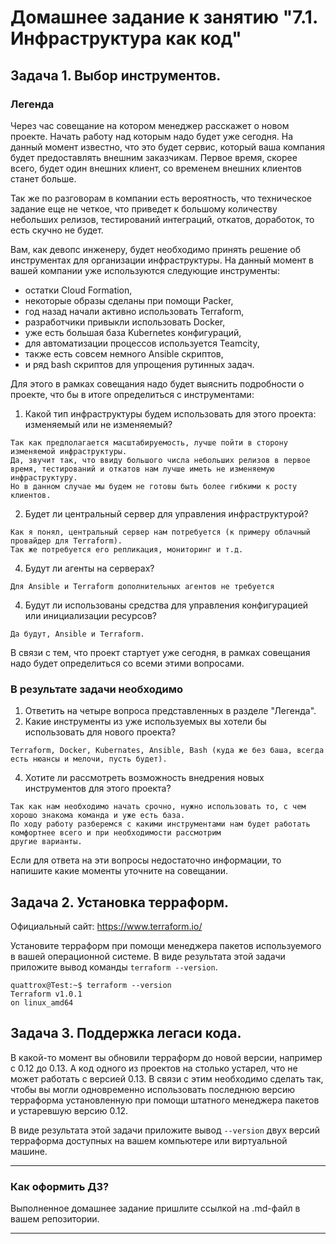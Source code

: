 # Домашнее задание к занятию "7.1. Инфраструктура как код"

## Задача 1. Выбор инструментов. 
 
### Легенда
 
Через час совещание на котором менеджер расскажет о новом проекте. Начать работу над которым надо 
будет уже сегодня. 
На данный момент известно, что это будет сервис, который ваша компания будет предоставлять внешним заказчикам.
Первое время, скорее всего, будет один внешних клиент, со временем внешних клиентов станет больше.

Так же по разговорам в компании есть вероятность, что техническое задание еще не четкое, что приведет к большому
количеству небольших релизов, тестирований интеграций, откатов, доработок, то есть скучно не будет.  
   
Вам, как девопс инженеру, будет необходимо принять решение об инструментах для организации инфраструктуры.
На данный момент в вашей компании уже используются следующие инструменты: 
- остатки Сloud Formation, 
- некоторые образы сделаны при помощи Packer,
- год назад начали активно использовать Terraform, 
- разработчики привыкли использовать Docker, 
- уже есть большая база Kubernetes конфигураций, 
- для автоматизации процессов используется Teamcity, 
- также есть совсем немного Ansible скриптов, 
- и ряд bash скриптов для упрощения рутинных задач.  

Для этого в рамках совещания надо будет выяснить подробности о проекте, что бы в итоге определиться с инструментами:

1. Какой тип инфраструктуры будем использовать для этого проекта: изменяемый или не изменяемый?
```
Так как предполагается масштабируемость, лучше пойти в сторону изменяемой инфраструктуры.
Да, звучит так, что ввиду большого числа небольших релизов в первое время, тестирований и откатов нам лучше иметь не изменяемую инфраструктуру.
Но в данном случае мы будем не готовы быть более гибкими к росту клиентов.
```
2. Будет ли центральный сервер для управления инфраструктурой?
```
Как я понял, центральный сервер нам потребуется (к примеру облачный провайдер для Terraform).
Так же потребуется его репликация, мониторинг и т.д.
```
4. Будут ли агенты на серверах?
```
Для Ansible и Terraform дополнительных агентов не требуется
```
4. Будут ли использованы средства для управления конфигурацией или инициализации ресурсов? 
```
Да будут, Ansible и Terraform.
```
 
В связи с тем, что проект стартует уже сегодня, в рамках совещания надо будет определиться со всеми этими вопросами.

### В результате задачи необходимо

1. Ответить на четыре вопроса представленных в разделе "Легенда". 
2. Какие инструменты из уже используемых вы хотели бы использовать для нового проекта? 
```
Terraform, Docker, Kubernates, Ansible, Bash (куда же без баша, всегда есть нюансы и мелочи, пусть будет).
```
4. Хотите ли рассмотреть возможность внедрения новых инструментов для этого проекта? 
```
Так как нам необходимо начать срочно, нужно использовать то, с чем хорошо знакома команда и уже есть база.
По ходу работу разберемся с какими инструментами нам будет работать комфортнее всего и при необходимости рассмотрим
другие варианты.
```

Если для ответа на эти вопросы недостаточно информации, то напишите какие моменты уточните на совещании.


## Задача 2. Установка терраформ. 

Официальный сайт: https://www.terraform.io/

Установите терраформ при помощи менеджера пакетов используемого в вашей операционной системе.
В виде результата этой задачи приложите вывод команды `terraform --version`.

```
quattrox@Test:~$ terraform --version
Terraform v1.0.1
on linux_amd64
```

## Задача 3. Поддержка легаси кода. 

В какой-то момент вы обновили терраформ до новой версии, например с 0.12 до 0.13. 
А код одного из проектов на столько устарел, что не может работать с версией 0.13. 
В связи с этим необходимо сделать так, чтобы вы могли одновременно использовать последнюю версию терраформа установленную при помощи
штатного менеджера пакетов и устаревшую версию 0.12. 

В виде результата этой задачи приложите вывод `--version` двух версий терраформа доступных на вашем компьютере 
или виртуальной машине.

---

### Как оформить ДЗ?

Выполненное домашнее задание пришлите ссылкой на .md-файл в вашем репозитории.

---
